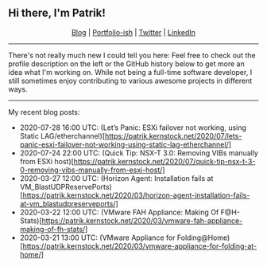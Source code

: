 ## Hi there, I'm Patrik!

<p align="center">
    <a href="https://patrik.kernstock.net">Blog</a> |
    <a href="https://patrik.kernstock.io">Portfolio-ish</a> |
    <a href="https://twitter.com/Patschi95">Twitter</a> |
    <a href="https://www.linkedin.com/in/pkernstock/">LinkedIn</a>
</p> 

---

There's not really much new I could tell you here: Feel free to check out the profile description on the left or the GitHub history below to get more an idea what I'm working on. While not being a full-time software developer, I still sometimes enjoy contributing to various awesome projects in different ways.

---

My recent blog posts:
- 2020-07-28 16:00 UTC: (Let’s Panic: ESXi failover not working, using Static LAG/etherchannel)[https://patrik.kernstock.net/2020/07/lets-panic-esxi-failover-not-working-using-static-lag-etherchannel/]
- 2020-07-24 22:00 UTC: (Quick Tip: NSX-T 3.0: Removing VIBs manually from ESXi host)[https://patrik.kernstock.net/2020/07/quick-tip-nsx-t-3-0-removing-vibs-manually-from-esxi-host/]
- 2020-03-27 12:00 UTC: (Horizon Agent: Installation fails at VM_BlastUDPReservePorts)[https://patrik.kernstock.net/2020/03/horizon-agent-installation-fails-at-vm_blastudpreserveports/]
- 2020-03-22 12:00 UTC: (VMware FAH Appliance: Making Of F@H-Stats)[https://patrik.kernstock.net/2020/03/vmware-fah-appliance-making-of-fh-stats/]
- 2020-03-21 13:00 UTC: (VMware Appliance for Folding@Home)[https://patrik.kernstock.net/2020/03/vmware-appliance-for-folding-at-home/]

